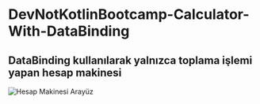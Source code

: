 # DevNotKotlinBootcamp-Calculator-With-DataBinding


## DataBinding kullanılarak yalnızca toplama işlemi yapan hesap makinesi
![Hesap Makinesi Arayüz](https://i.hizliresim.com/rxy5yoi.png)

